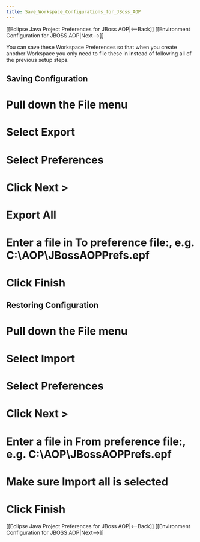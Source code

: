 ```yaml
---
title: Save_Workspace_Configurations_for_JBoss_AOP
---
```

[[Eclipse Java Project Preferences for JBoss AOP|<--Back]] [[Environment Configuration for JBOSS AOP|Next-->]]

You can save these Workspace Preferences so that when you create another Workspace you only need to file these in instead of following all of the previous setup steps.

## Saving Configuration
# Pull down the **File** menu
# Select **Export**
# Select **Preferences**
# Click **Next >**
# **Export All**
# Enter a file in **To preference file:**, e.g. C:\AOP\JBossAOPPrefs.epf
# Click **Finish**

## Restoring Configuration
# Pull down the **File** menu
# Select **Import**
# Select **Preferences**
# Click **Next >**
# Enter a file in **From preference file:**, e.g. C:\AOP\JBossAOPPrefs.epf
# Make sure **Import all** is selected
# Click **Finish**

[[Eclipse Java Project Preferences for JBoss AOP|<--Back]] [[Environment Configuration for JBOSS AOP|Next-->]]

